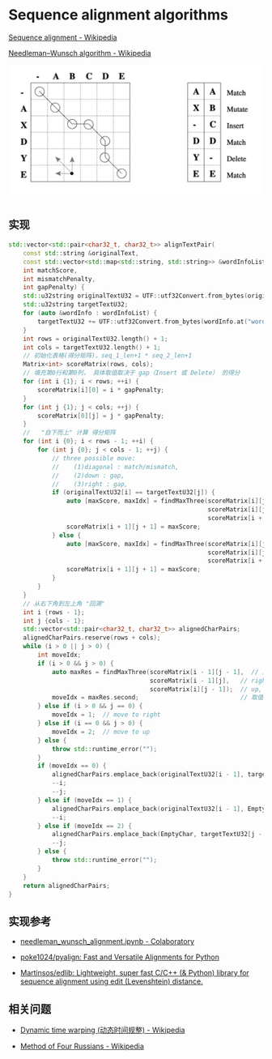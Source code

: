 # Sequence alignment algorithms

[Sequence alignment - Wikipedia](https://en.wikipedia.org/wiki/Sequence_alignment#Global_and_local_alignments)

[Needleman–Wunsch algorithm - Wikipedia](https://en.wikipedia.org/wiki/Needleman%E2%80%93Wunsch_algorithm)

<img src="https://raw.githubusercontent.com/LiangsLi/tuchuang/master/picgo/20220526172905.png" alt="image-20220526172905037"  />

## 实现

```cpp
std::vector<std::pair<char32_t, char32_t>> alignTextPair(
    const std::string &originalText,
    const std::vector<std::map<std::string, std::string>> &wordInfoList,
    int matchScore,
    int mismatchPenalty,
    int gapPenalty) {
    std::u32string originalTextU32 = UTF::utf32Convert.from_bytes(originalText);
    std::u32string targetTextU32;
    for (auto &wordInfo : wordInfoList) {
        targetTextU32 += UTF::utf32Convert.from_bytes(wordInfo.at("word"));
    }
    int rows = originalTextU32.length() + 1;
    int cols = targetTextU32.length() + 1;
    // 初始化表格(得分矩阵)，seq_1_len+1 * seq_2_len+1
    Matrix<int> scoreMatrix(rows, cols);
    // 填充第0行和第0列， 具体取值取决于 gap（Insert 或 Delete） 的得分
    for (int i {1}; i < rows; ++i) {
        scoreMatrix[i][0] = i * gapPenalty;
    }
    for (int j {1}; j < cols; ++j) {
        scoreMatrix[0][j] = j * gapPenalty;
    }
    //   "自下而上" 计算 得分矩阵
    for (int i {0}; i < rows - 1; ++i) {
        for (int j {0}; j < cols - 1; ++j) {
            // three possible move:
            //    (1)diagonal : match/mismatch,
            //    (2)down : gap,
            //    (3)right : gap,
            if (originalTextU32[i] == targetTextU32[j]) {
                auto [maxScore, maxIdx] = findMaxThree(scoreMatrix[i][j] + matchScore,       // diagonal(match)
                                                       scoreMatrix[i][j + 1] + gapPenalty,   // down
                                                       scoreMatrix[i + 1][j] + gapPenalty);  // right
                scoreMatrix[i + 1][j + 1] = maxScore;
            } else {
                auto [maxScore, maxIdx] = findMaxThree(scoreMatrix[i][j] + mismatchPenalty,  // diagonal(mismatch)
                                                       scoreMatrix[i][j + 1] + gapPenalty,   // down
                                                       scoreMatrix[i + 1][j] + gapPenalty);  // right
                scoreMatrix[i + 1][j + 1] = maxScore;
            }
        }
    }
    // 从右下角到左上角 "回溯"
    int i {rows - 1};
    int j {cols - 1};
    std::vector<std::pair<char32_t, char32_t>> alignedCharPairs;
    alignedCharPairs.reserve(rows + cols);
    while (i > 0 || j > 0) {
        int moveIdx;
        if (i > 0 && j > 0) {
            auto maxRes = findMaxThree(scoreMatrix[i - 1][j - 1],  // 上对角线，match/mismatch
                                       scoreMatrix[i - 1][j],   // right, 在 seq2 中插入 EmptyChar (表示空字符)
                                       scoreMatrix[i][j - 1]);  // up, 在 seq1 中插入 EmptyChar
            moveIdx = maxRes.second;                            // 取值可能为: 0，1，2
        } else if (i > 0 && j == 0) {
            moveIdx = 1;  // move to right
        } else if (i == 0 && j > 0) {
            moveIdx = 2;  // move to up
        } else {
            throw std::runtime_error("");
        }
        if (moveIdx == 0) {
            alignedCharPairs.emplace_back(originalTextU32[i - 1], targetTextU32[j - 1]);
            --i;
            --j;
        } else if (moveIdx == 1) {
            alignedCharPairs.emplace_back(originalTextU32[i - 1], EmptyChar);
            --i;
        } else if (moveIdx == 2) {
            alignedCharPairs.emplace_back(EmptyChar, targetTextU32[j - 1]);
            --j;
        } else {
            throw std::runtime_error("");
        }
    }
    return alignedCharPairs;
}
```

## 实现参考

+ [needleman_wunsch_alignment.ipynb - Colaboratory](https://colab.research.google.com/github/zaneveld/full_spectrum_bioinformatics/blob/master/content/08_phylogenetic_trees/needleman_wunsch_alignment.ipynb)

+ [poke1024/pyalign: Fast and Versatile Alignments for Python](https://github.com/poke1024/pyalign)
+ [Martinsos/edlib: Lightweight, super fast C/C++ (& Python) library for sequence alignment using edit (Levenshtein) distance.](https://github.com/Martinsos/edlib)

## 相关问题

+ [Dynamic time warping (动态时间规整) - Wikipedia](https://en.wikipedia.org/wiki/Dynamic_time_warping)

+ [Method of Four Russians - Wikipedia](https://en.wikipedia.org/wiki/Method_of_Four_Russians)
